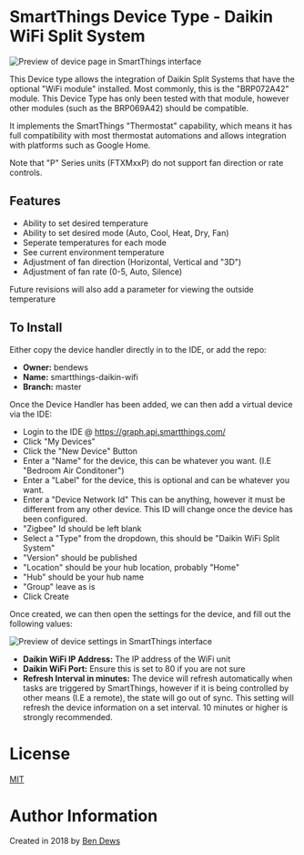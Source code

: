 # SmartThings Device Type - Daikin WiFi Split System

![Preview of device page in SmartThings interface](https://raw.githubusercontent.com/bendews/smartthings-daikin-wifi/master/preview.png)

This Device type allows the integration of Daikin Split Systems that have the optional "WiFi module" installed. Most commonly, this is the "BRP072A42" module. This Device Type has only been tested with that module, however other modules (such as the BRP069A42) should be compatible.

It implements the SmartThings "Thermostat" capability, which means it has full compatibility with most thermostat automations and allows integration with platforms such as Google Home.

Note that "P" Series units (FTXMxxP) do not support fan direction or rate controls.

## Features

- Ability to set desired temperature
- Ability to set desired mode (Auto, Cool, Heat, Dry, Fan)
- Seperate temperatures for each mode
- See current environment temperature
- Adjustment of fan direction (Horizontal, Vertical and "3D")
- Adjustment of fan rate (0-5, Auto, Silence)

Future revisions will also add a parameter for viewing the outside temperature

## To Install

Either copy the device handler directly in to the IDE, or add the repo:

- **Owner:** bendews
- **Name:** smartthings-daikin-wifi
- **Branch:** master

Once the Device Handler has been added, we can then add a virtual device via the IDE:

- Login to the IDE @ https://graph.api.smartthings.com/
- Click "My Devices"
- Click the "New Device" Button
- Enter a "Name" for the device, this can be whatever you want. (I.E "Bedroom Air Conditoner")
- Enter a "Label" for the device, this is optional and can be whatever you want.
- Enter a "Device Network Id" This can be anything, however it must be different from any other device. This ID will change once the device has been configured.
- "Zigbee" Id should be left blank
- Select a "Type" from the dropdown, this should be "Daikin WiFi Split System"
- "Version" should be published
- "Location" should be your hub location, probably "Home"
- "Hub" should be your hub name
- "Group" leave as is
- Click Create

Once created, we can then open the settings for the device, and fill out the following values:

![Preview of device settings in SmartThings interface](https://raw.githubusercontent.com/bendews/smartthings-daikin-wifi/master/settings.png)

- **Daikin WiFi IP Address:** The IP address of the WiFi unit
- **Daikin WiFi Port:** Ensure this is set to 80 if you are not sure
- **Refresh Interval in minutes:** The device will refresh automatically when tasks are triggered by SmartThings, however if it is being controlled by other means (I.E a remote), the state will go out of sync. This setting will refresh the device information on a set interval. 10 minutes or higher is strongly recommended.

# License
[MIT](https://github.com/bendews/smartthings-daikin-wifi/master/LICENSE)

# Author Information

Created in 2018 by [Ben Dews](https://bendews.com)